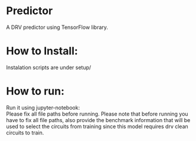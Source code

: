# Predictor
A DRV predictor using TensorFlow library.

# How to Install:
Instalation scripts are under setup/

# How to run:
Run it using jupyter-notebook:<br/>
Please fix all file paths before running.
Please note that before running you have to fix all file paths,
 also provide the benchmark information that will be used to
 select the circuits from training since this model requires
 drv clean circuits to train.

